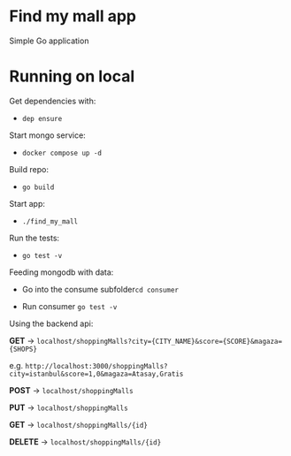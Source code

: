 # Find my mall app
Simple Go application

# Running on local

Get dependencies with:
* `dep ensure`

Start mongo service:
* `docker compose up -d`

Build repo:
* `go build`

Start app:
* `./find_my_mall`

Run the tests:
* `go test -v`

Feeding mongodb with data:
* Go into the consume subfolder`cd consumer`

* Run consumer `go test -v`

Using the backend api:

**GET** -> `localhost/shoppingMalls?city={CITY_NAME}&score={SCORE}&magaza={SHOPS}`

e.g. `http://localhost:3000/shoppingMalls?city=istanbul&score=1,0&magaza=Atasay,Gratis`

**POST** -> `localhost/shoppingMalls`

**PUT** -> `localhost/shoppingMalls`

**GET** -> `localhost/shoppingMalls/{id}`

**DELETE** -> `localhost/shoppingMalls/{id}`
